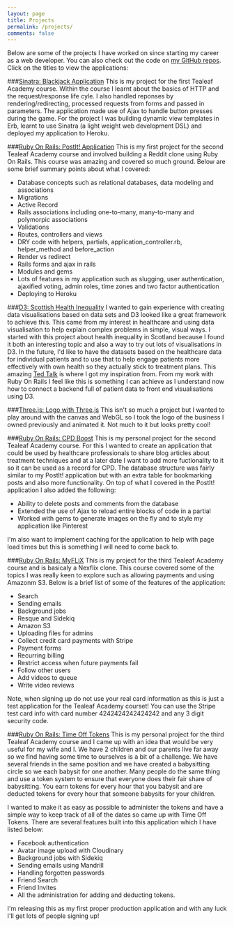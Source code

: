 ```yaml
---
layout: page
title: Projects
permalink: /projects/
comments: false
---
```


Below are some of the projects I have worked on since starting my career as a web developer.  You can also check out the code on [my GitHub repos](https://github.com/knoxjeffrey).  Click on the titles to view the applications:

###[Sinatra: Blackjack Application](http://knoxjeffrey-blackjack.herokuapp.com "Blackjack World")
This is my project for the first Tealeaf Academy course.  Within the course I learnt about the basics of HTTP and the request/response life cyle.  I also handled reponses by rendering/redirecting, processed requests from forms and passed in parameters.  The application made use of Ajax to handle button presses during the game.  For the project I was building dynamic view templates in Erb, learnt to use Sinatra (a light weight web development DSL) and deployed my application to Heroku.  

###[Ruby On Rails: PostIt! Application](http://knoxjeffrey-postit.herokuapp.com "PostIt!")
This is my first project for the second Tealeaf Academy course and involved building a Reddit clone using Ruby On Rails.  This course was amazing and covered so much ground.  Below are some brief summary points about what I covered:

- Database concepts such as relational databases, data modeling and associations
- Migrations
- Active Record
- Rails associations including one-to-many, many-to-many and polymorpic associations
- Validations
- Routes, controllers and views
- DRY code with helpers, partials, application_controller.rb, helper_method and before_action
- Render vs redirect
- Rails forms and ajax in rails
- Modules and gems
- Lots of features in my application such as slugging, user authentication, ajaxified voting, admin roles, time zones and two factor authentication
- Deploying to Heroku

###[D3: Scottish Health Inequality](http://scottish-health-inequality.herokuapp.com "Scottish Health Inequality")
I wanted to gain experience with creating data visualisations based on data sets and D3 looked like a great framework to achieve this.  This came from my interest in healthcare and using data visualisation to help explain complex problems in simple, visual ways.  I started with this project about health inequality in Scotland because I found it both an interesting topic and also a way to try out lots of visualisations in D3.   In the future, I'd like to have the datasets based on the healthcare data for individual patients and to use that to help engage patients more effectively with own health so they actually stick to treatment plans.  This amazing [Ted Talk](http://vimeo.com/103501614) is where I got my inspiration from.  From my work with Ruby On Rails I feel like this is something I can achieve as I understand now how to connect a backend full of patient data to front end visualisations using D3.

###[Three.js: Logo with Three.js](http://development.three-js-logo.divshot.io/ "Logo with Three.js")
This isn't so much a project but I wanted to play around with the canvas and WebGL so I took the logo of the business I owned previously and animated it.  Not much to it but looks pretty cool!

###[Ruby On Rails: CPD Boost](http://cpd-boost.herokuapp.com "CPD Boost")
This is my personal project for the second Tealeaf Academy course.  For this I wanted to create an application that could be used by healthcare professionals to share blog articles about treatment techniques and at a later date I want to add more fuctionality to it so it can be used as a record for CPD.  The database structure was fairly similar to my PostIt! application but with an extra table for bookmarking posts and also more functionality.  On top of what I covered in the PostIt! application I also added the following:

- Ability to delete posts and comments from the database
- Extended the use of Ajax to reload entire blocks of code in a partial
-  Worked with gems to generate images on the fly and to style my application like Pinterest

I'm also want to implement caching for the application to help with page load times but this is something I will need to come back to.

###[Ruby On Rails: MyFLiX](http://knoxjeffrey-myflix.herokuapp.com/ "MyFLiX")
This is my project for the third Tealeaf Academy course and is basicaly a Nexflix clone.  This course covered some of the topics I was really keen to explore such as allowing payments and using Amazonm S3.  Below is a brief list of some of the features of the application:

- Search
- Sending emails
- Background jobs
- Resque and Sidekiq
- Amazon S3
- Uploading files for admins
- Collect credit card payments with Stripe
- Payment forms
- Recurring billing
- Restrict access when future payments fail
- Follow other users
- Add videos to queue
- Write video reviews

Note, when signing up do not use your real card information as this is just a test application for the Tealeaf Academy courset!  You can use the Stripe test card info with card number 4242424242424242 and any 3 digit security code.

###[Ruby On Rails: Time Off Tokens](http://www.timeofftokens.com "Time Off Tokens")
This is my personal project for the third Tealeaf Academy course and I came up with an idea that would be very useful for my wife and I.  We have 2 children and our parents live far away so we find having some time to ourselves is a bit of a challenge.  We have several friends in the same position and we have created a babysitting circle so we each babysit for one another.  Many people do the same thing and use a token system to ensure that everyone does their fair share of babysitting.  You earn tokens for every hour that you babysit and are deducted tokens for every hour that someone babysits for your children.

I wanted to make it as easy as possible to administer the tokens and have a simple way to keep track of all of the dates so came up with Time Off Tokens.  There are several features built into this application which I have listed below:

- Facebook authentication
- Avatar image upload with Cloudinary
- Background jobs with Sidekiq
- Sending emails using Mandrill
- Handling forgotten passwords
- Friend Search
- Friend Invites
- All the administration for adding and deducting tokens.

I'm releasing this as my first proper production application and with any luck I'll get lots of people signing up!